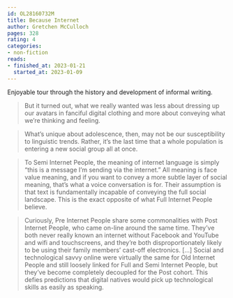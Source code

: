 ```yaml
---
id: OL28160732M
title: Because Internet
author: Gretchen McCulloch
pages: 328
rating: 4
categories:
- non-fiction
reads:
- finished_at: 2023-01-21
  started_at: 2023-01-09
---
```


Enjoyable tour through the history and development of informal writing.

> But it turned out, what we really wanted was less about dressing up our avatars in fanciful digital clothing and more about conveying what we’re thinking and feeling.

> What’s unique about adolescence, then, may not be our susceptibility to linguistic trends. Rather, it’s the last time that a whole population is entering a new social group all at once.

> To Semi Internet People, the meaning of internet language is simply “this is a message I’m sending via the internet.” All meaning is face value meaning, and if you want to convey a more subtle layer of social meaning, that’s what a voice conversation is for. Their assumption is that text is fundamentally incapable of conveying the full social landscape. This is the exact opposite of what Full Internet People believe.

> Curiously, Pre Internet People share some commonalities with Post Internet People, who came on-line around the same time. They’ve both never really known an internet without Facebook and YouTube and wifi and touchscreens, and they’re both disproportionately likely to be using their family members’ cast-off electronics. [...] Social and technological savvy online were virtually the same for Old Internet People and still loosely linked for Full and Semi Internet People, but they’ve become completely decoupled for the Post cohort. This defies predictions that digital natives would pick up technological skills as easily as speaking.
